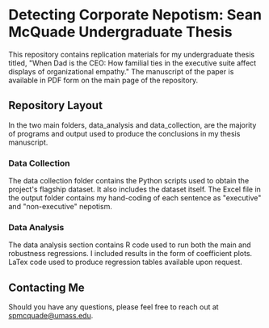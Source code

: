 # Detecting Corporate Nepotism: Sean McQuade Undergraduate Thesis
This repository contains replication materials for my undergraduate thesis titled, "When Dad is the CEO: How familial ties in the executive suite affect displays of organizational empathy." The manuscript of the paper is available in PDF form on the main page of the repository. 

## Repository Layout
In the two main folders, data_analysis and data_collection, are the majority of programs and output used to produce the conclusions in my thesis manuscript. 

### Data Collection
The data collection folder contains the Python scripts used to obtain the project's flagship dataset. It also includes the dataset itself. The Excel file in the output folder contains my hand-coding of each sentence as "executive" and "non-executive" nepotism. 

### Data Analysis
The data analysis section contains R code used to run both the main and robustness regressions. I included results in the form of coefficient plots. LaTex code used to produce regression tables available upon request. 

## Contacting Me
Should you have any questions, please feel free to reach out at spmcquade@umass.edu.
